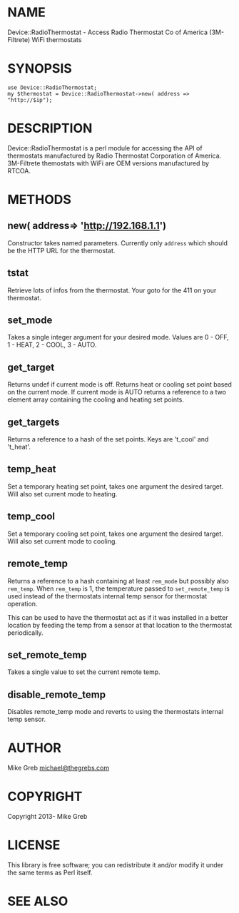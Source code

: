 # NAME

Device::RadioThermostat - Access Radio Thermostat Co of America (3M-Filtrete) WiFi thermostats

# SYNOPSIS

    use Device::RadioThermostat;
    my $thermostat = Device::RadioThermostat->new( address => "http://$ip");



# DESCRIPTION

Device::RadioThermostat is a perl module for accessing the API of thermostats
manufactured by Radio Thermostat Corporation of America.  3M-Filtrete themostats
with WiFi are OEM versions manufactured by RTCOA.

# METHODS

## new( address=> 'http://192.168.1.1')

Constructor takes named parameters.  Currently only `address` which should be
the HTTP URL for the thermostat.

## tstat

Retrieve lots of infos from the thermostat.  Your goto for the 411 on your thermostat.

## set\_mode

Takes a single integer argument for your desired mode. Values are 0 - OFF, 1 -
HEAT, 2 - COOL, 3 - AUTO.

## get\_target

Returns undef if current mode is off.  Returns heat or cooling set point based
on the current mode.  If current mode is AUTO returns a reference to a two
element array containing the cooling and heating set points.

## get\_targets

Returns a reference to a hash of the set points.  Keys are 't\_cool' and 't\_heat'.

## temp\_heat

Set a temporary heating set point, takes one argument the desired target.  Will
also set current mode to heating.

## temp\_cool

Set a temporary cooling set point, takes one argument the desired target.  Will
also set current mode to cooling.

## remote\_temp

Returns a reference to a hash containing at least `rem_mode` but possibly also
`rem_temp`.  When `rem_temp` is 1, the temperature passed to `set_remote_temp`
is used instead of the thermostats internal temp sensor for thermostat operation.

This can be used to have the thermostat act as if it was installed in a better
location by feeding the temp from a sensor at that location to the thermostat
periodically.

## set\_remote\_temp

Takes a single value to set the current remote temp.

## disable\_remote\_temp

Disables remote\_temp mode and reverts to using the thermostats internal temp
sensor.

# AUTHOR

Mike Greb <michael@thegrebs.com>

# COPYRIGHT

Copyright 2013- Mike Greb

# LICENSE

This library is free software; you can redistribute it and/or modify
it under the same terms as Perl itself.

# SEE ALSO
